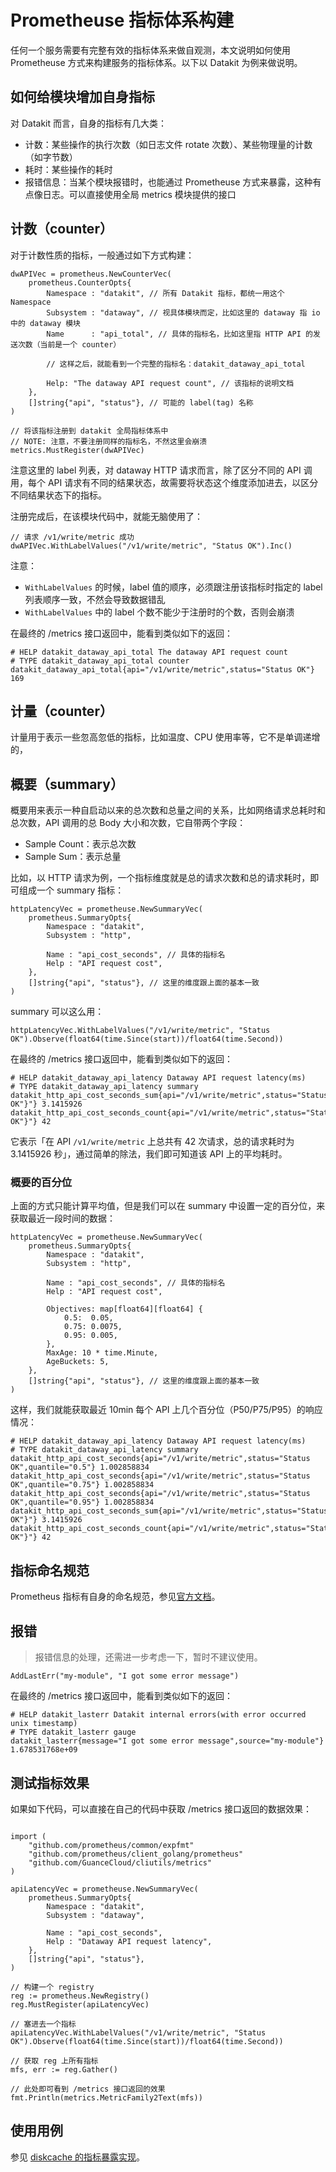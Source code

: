 # Prometheuse 指标体系构建

任何一个服务需要有完整有效的指标体系来做自观测，本文说明如何使用 Prometheuse 方式来构建服务的指标体系。以下以 Datakit 为例来做说明。

## 如何给模块增加自身指标

对 Datakit 而言，自身的指标有几大类：

- 计数：某些操作的执行次数（如日志文件 rotate 次数）、某些物理量的计数（如字节数）
- 耗时：某些操作的耗时
- 报错信息：当某个模块报错时，也能通过 Prometheuse 方式来暴露，这种有点像日志。可以直接使用全局 metrics 模块提供的接口

## 计数（counter）

对于计数性质的指标，一般通过如下方式构建：

```golang
dwAPIVec = prometheus.NewCounterVec(
    prometheus.CounterOpts{
        Namespace : "datakit", // 所有 Datakit 指标，都统一用这个 Namespace
        Subsystem : "dataway", // 视具体模块而定，比如这里的 dataway 指 io 中的 dataway 模块
        Name      : "api_total", // 具体的指标名，比如这里指 HTTP API 的发送次数（当前是一个 counter）

        // 这样之后，就能看到一个完整的指标名：datakit_dataway_api_total

        Help: "The dataway API request count", // 该指标的说明文档
    },
    []string{"api", "status"}, // 可能的 label(tag) 名称
)

// 将该指标注册到 datakit 全局指标体系中
// NOTE: 注意，不要注册同样的指标名，不然这里会崩溃
metrics.MustRegister(dwAPIVec)
```

注意这里的 label 列表，对 dataway HTTP 请求而言，除了区分不同的 API 调用，每个 API 请求有不同的结果状态，故需要将状态这个维度添加进去，以区分不同结果状态下的指标。

注册完成后，在该模块代码中，就能无脑使用了：

```golang
// 请求 /v1/write/metric 成功
dwAPIVec.WithLabelValues("/v1/write/metric", "Status OK").Inc()
```

注意：

- `WithLabelValues` 的时候，label 值的顺序，必须跟注册该指标时指定的 label 列表顺序一致，不然会导致数据错乱
- `WithLabelValues` 中的 label 个数不能少于注册时的个数，否则会崩溃

在最终的 /metrics 接口返回中，能看到类似如下的返回：

```
# HELP datakit_dataway_api_total The dataway API request count
# TYPE datakit_dataway_api_total counter
datakit_dataway_api_total{api="/v1/write/metric",status="Status OK"} 169
```

## 计量（counter）

计量用于表示一些忽高忽低的指标，比如温度、CPU 使用率等，它不是单调递增的，

## 概要（summary）

概要用来表示一种自启动以来的总次数和总量之间的关系，比如网络请求总耗时和总次数，API 调用的总 Body 大小和次数，它自带两个字段：

- Sample Count：表示总次数
- Sample Sum：表示总量

比如，以 HTTP 请求为例，一个指标维度就是总的请求次数和总的请求耗时，即可组成一个 summary 指标：

```golang
httpLatencyVec = prometheuse.NewSummaryVec(
    prometheus.SummaryOpts{
        Namespace : "datakit",
        Subsystem : "http",

        Name : "api_cost_seconds", // 具体的指标名
        Help : "API request cost",
    },
    []string{"api", "status"}, // 这里的维度跟上面的基本一致
)
```

summary 可以这么用：

```golang
httpLatencyVec.WithLabelValues("/v1/write/metric", "Status OK").Observe(float64(time.Since(start))/float64(time.Second))
```

在最终的 /metrics 接口返回中，能看到类似如下的返回：

```
# HELP datakit_dataway_api_latency Dataway API request latency(ms)
# TYPE datakit_dataway_api_latency summary
datakit_http_api_cost_seconds_sum{api="/v1/write/metric",status="Status OK"}"} 3.1415926
datakit_http_api_cost_seconds_count{api="/v1/write/metric",status="Status OK"}"} 42
```

它表示「在 API `/v1/write/metric` 上总共有 42 次请求，总的请求耗时为 3.1415926 秒」，通过简单的除法，我们即可知道该 API 上的平均耗时。

### 概要的百分位

上面的方式只能计算平均值，但是我们可以在 summary 中设置一定的百分位，来获取最近一段时间的数据：

```golang
httpLatencyVec = prometheuse.NewSummaryVec(
    prometheus.SummaryOpts{
        Namespace : "datakit",
        Subsystem : "http",

        Name : "api_cost_seconds", // 具体的指标名
        Help : "API request cost",

        Objectives: map[float64][float64] {
            0.5:  0.05,
            0.75: 0.0075,
            0.95: 0.005,
        },
        MaxAge: 10 * time.Minute,
        AgeBuckets: 5,
    },
    []string{"api", "status"}, // 这里的维度跟上面的基本一致
)
```

这样，我们就能获取最近 10min 每个 API 上几个百分位（P50/P75/P95）的响应情况：

```
# HELP datakit_dataway_api_latency Dataway API request latency(ms)
# TYPE datakit_dataway_api_latency summary
datakit_http_api_cost_seconds{api="/v1/write/metric",status="Status OK",quantile="0.5"} 1.002858834
datakit_http_api_cost_seconds{api="/v1/write/metric",status="Status OK",quantile="0.75"} 1.002858834
datakit_http_api_cost_seconds{api="/v1/write/metric",status="Status OK",quantile="0.95"} 1.002858834
datakit_http_api_cost_seconds_sum{api="/v1/write/metric",status="Status OK"}"} 3.1415926
datakit_http_api_cost_seconds_count{api="/v1/write/metric",status="Status OK"}"} 42
```

## 指标命名规范

Prometheus 指标有自身的命名规范，参见[官方文档](https://prometheus.io/docs/practices/naming/)。

## 报错

> 报错信息的处理，还需进一步考虑一下，暂时不建议使用。

```golang
AddLastErr("my-module", "I got some error message")
```

在最终的 /metrics 接口返回中，能看到类似如下的返回：

```
# HELP datakit_lasterr Datakit internal errors(with error occurred unix timestamp)
# TYPE datakit_lasterr gauge
datakit_lasterr{message="I got some error message",source="my-module"} 1.678531768e+09
```

## 测试指标效果

如果如下代码，可以直接在自己的代码中获取 /metrics 接口返回的数据效果：

```golang

import (
    "github.com/prometheus/common/expfmt"
    "github.com/prometheus/client_golang/prometheus"
    "github.com/GuanceCloud/cliutils/metrics"
)

apiLatencyVec = prometheuse.NewSummaryVec(
    prometheus.SummaryOpts{
        Namespace : "datakit",
        Subsystem : "dataway",

        Name : "api_cost_seconds",
        Help : "Dataway API request latency",
    },
    []string{"api", "status"},
)

// 构建一个 registry
reg := prometheus.NewRegistry()
reg.MustRegister(apiLatencyVec)

// 塞进去一个指标
apiLatencyVec.WithLabelValues("/v1/write/metric", "Status OK").Observe(float64(time.Since(start))/float64(time.Second))

// 获取 reg 上所有指标
mfs, err := reg.Gather()

// 此处即可看到 /metrics 接口返回的效果
fmt.Println(metrics.MetricFamily2Text(mfs))
```

## 使用用例

参见 [diskcache 的指标暴露实现](https://github.com/GuanceCloud/cliutils/blob/main/diskcache/metric.go)。
